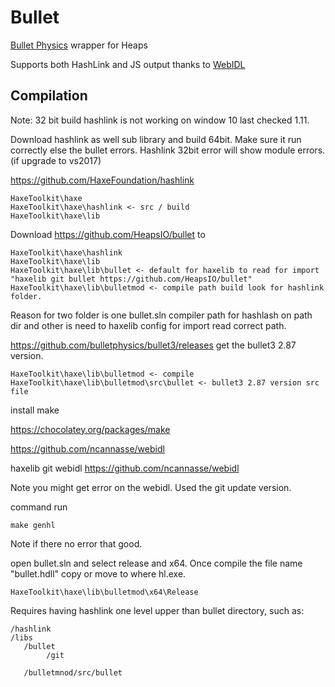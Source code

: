 # Bullet

[Bullet Physics](https://github.com/bulletphysics) wrapper for Heaps

Supports both HashLink and JS output thanks to [WebIDL](https://github.com/ncannasse/webidl)

## Compilation

Note: 32 bit build hashlink is not working on window 10 last checked 1.11.

Download hashlink as well sub library and build 64bit. Make sure it run correctly else the bullet errors. Hashlink 32bit error will show module errors. (if upgrade to vs2017)

https://github.com/HaxeFoundation/hashlink

```
HaxeToolkit\haxe
HaxeToolkit\haxe\hashlink <- src / build
HaxeToolkit\haxe\lib
```

Download https://github.com/HeapsIO/bullet to 

```
HaxeToolkit\haxe\hashlink
HaxeToolkit\haxe\lib
HaxeToolkit\haxe\lib\bullet <- default for haxelib to read for import "haxelib git bullet https://github.com/HeapsIO/bullet"
HaxeToolkit\haxe\lib\bulletmod <- compile path build look for hashlink folder.
```
Reason for two folder is one bullet.sln compiler path for hashlash on path dir and other is need to haxelib config for import read correct path.


https://github.com/bulletphysics/bullet3/releases get the bullet3 2.87 version.

```
HaxeToolkit\haxe\lib\bulletmod <- compile
HaxeToolkit\haxe\lib\bulletmod\src\bullet <- bullet3 2.87 version src file
```

install make

https://chocolatey.org/packages/make


https://github.com/ncannasse/webidl

haxelib git webidl https://github.com/ncannasse/webidl

Note you might get error on the webidl. Used the git update version.

command run
```
make genhl
```
Note if there no error that good.


open bullet.sln and select release and x64. Once compile the file name "bullet.hdll" copy or move to where hl.exe.
```
HaxeToolkit\haxe\lib\bulletmod\x64\Release

```

Requires having hashlink one level upper than bullet directory, such as:

```
/hashlink
/libs
   /bullet
		/git
			
   /bulletmnod/src/bullet
```